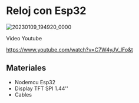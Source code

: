 # Reloj con Esp32

![20230109_194920_0000](https://user-images.githubusercontent.com/85527788/212427091-60a78222-3880-4f5a-918f-ebc0a8ab23f4.png)

Video Youtube 

https://www.youtube.com/watch?v=C7W4yJV_lFo&t

## Materiales

- Nodemcu Esp32
- Display TFT SPI 1.44''
- Cables
